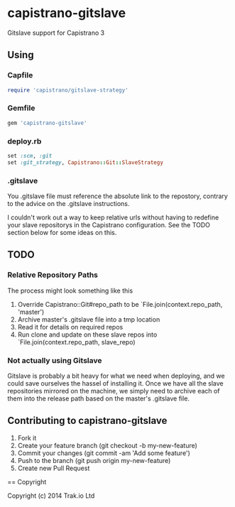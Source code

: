 # capistrano-gitslave

Gitslave support for Capistrano 3

## Using

### Capfile

```ruby
require 'capistrano/gitslave-strategy'
```

### Gemfile

```ruby
gem 'capistrano-gitslave'
```

### deploy.rb

```ruby
set :scm, :git
set :git_strategy, Capistrano::Git::SlaveStrategy
```

### .gitslave

You .gitslave file must reference the absolute link to the repostory, contrary to the advice on the .gitslave instructions.

I couldn't work out a way to keep relative urls without having to redefine your slave repositorys in the Capistrano configuration. See the TODO section below for some ideas on this.

## TODO

### Relative Repository Paths

The process might look something like this

1. Override Capistrano::Git#repo\_path to be `File.join(context.repo\_path, 'master')
2. Archive master's .gitslave file into a tmp location
3. Read it for details on required repos
4. Run clone and update on these slave repos into `File.join(context.repo\_path, slave_repo)

### Not actually using Gitslave

Gitslave is probably a bit heavy for what we need when deploying, and we could save ourselves the hassel of installing it.
Once we have all the slave repositories mirrored on the machine, we simply need to archive each of them into the release path based on the master's .gitslave file.

## Contributing to capistrano-gitslave

1. Fork it
2. Create your feature branch (git checkout -b my-new-feature)
3. Commit your changes (git commit -am 'Add some feature')
4. Push to the branch (git push origin my-new-feature)
5. Create new Pull Request

== Copyright

Copyright (c) 2014 Trak.io Ltd

